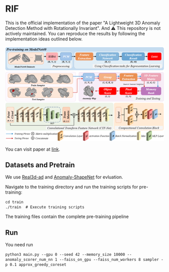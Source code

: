 # RIF
This is the official implementation of the paper "A Lightweight 3D Anomaly Detection Method with Rotationally Invariant". And ⚠️ This repository is not actively maintained. You can reproduce the results by following the implementation ideas outlined below.

![Pipeline](docs/pipeline.png)

You can visit paper at [link](https://github.com/hzzzzzhappy/RIF/blob/main/docs/paper.pdf).
## Datasets and Pretrain
We use [Real3d-ad](https://github.com/m-3lab/real3d-ad) and [Anomaly-ShapeNet](https://github.com/Chopper-233/Anomaly-ShapeNet) for evluation.

Navigate to the training directory and run the training scripts for pre-training:
```
cd train
./train  # Execute training scripts
```
The training files contain the complete pre-training pipeline

## Run
You need run
```
python3 main.py --gpu 0 --seed 42 --memory_size 10000 --anomaly_scorer_num_nn 1 --faiss_on_gpu --faiss_num_workers 8 sampler -p 0.1 approx_greedy_coreset
```
